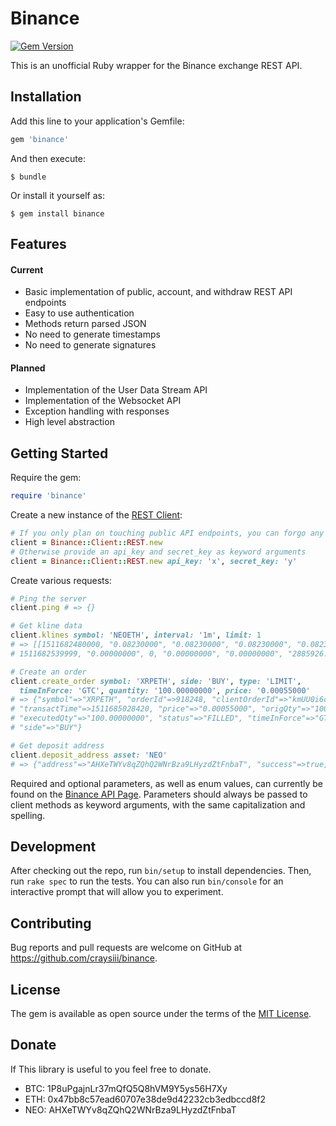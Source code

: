 # Binance

[![Gem Version](https://badge.fury.io/rb/binance.svg)](https://badge.fury.io/rb/binance) 

This is an unofficial Ruby wrapper for the Binance exchange REST API.

## Installation

Add this line to your application's Gemfile:

```ruby
gem 'binance'
```

And then execute:

    $ bundle

Or install it yourself as:

    $ gem install binance
    
## Features

#### Current

* Basic implementation of public, account, and withdraw REST API endpoints
* Easy to use authentication
* Methods return parsed JSON
* No need to generate timestamps
* No need to generate signatures

#### Planned

* Implementation of the User Data Stream API
* Implementation of the Websocket API
* Exception handling with responses
* High level abstraction

## Getting Started

Require the gem:

```ruby
require 'binance'
```

Create a new instance of the [REST Client](http://www.rubydoc.info/gems/binance):

```ruby
# If you only plan on touching public API endpoints, you can forgo any arguments
client = Binance::Client::REST.new
# Otherwise provide an api_key and secret_key as keyword arguments
client = Binance::Client::REST.new api_key: 'x', secret_key: 'y'
```

Create various requests:

```ruby
# Ping the server
client.ping # => {}

# Get kline data
client.klines symbol: 'NEOETH', interval: '1m', limit: 1
# => [[1511682480000, "0.08230000", "0.08230000", "0.08230000", "0.08230000", "0.00000000", 
# 1511682539999, "0.00000000", 0, "0.00000000", "0.00000000", "2885926.46000000"]]

# Create an order
client.create_order symbol: 'XRPETH', side: 'BUY', type: 'LIMIT', 
  timeInForce: 'GTC', quantity: '100.00000000', price: '0.00055000'
# => {"symbol"=>"XRPETH", "orderId"=>918248, "clientOrderId"=>"kmUU0i6cMWzq1NElE6ZTdu", 
# "transactTime"=>1511685028420, "price"=>"0.00055000", "origQty"=>"100.00000000", 
# "executedQty"=>"100.00000000", "status"=>"FILLED", "timeInForce"=>"GTC", "type"=>"LIMIT", 
# "side"=>"BUY"}

# Get deposit address
client.deposit_address asset: 'NEO'
# => {"address"=>"AHXeTWYv8qZQhQ2WNrBza9LHyzdZtFnbaT", "success"=>true, "addressTag"=>"", "asset"=>"NEO"}
```

Required and optional parameters, as well as enum values, can currently be found on the [Binance API Page](https://www.binance.com/restapipub.html). Parameters should always be passed to client methods as keyword arguments, with the same capitalization and spelling. 


## Development

After checking out the repo, run `bin/setup` to install dependencies. Then, run `rake spec` to run the tests. You can also run `bin/console` for an interactive prompt that will allow you to experiment.

## Contributing

Bug reports and pull requests are welcome on GitHub at https://github.com/craysiii/binance.

## License

The gem is available as open source under the terms of the [MIT License](http://opensource.org/licenses/MIT).

## Donate

If This library is useful to you feel free to donate.
* BTC: 1P8uPgajnLr37mQfQ5Q8hVM9Y5ys56H7Xy
* ETH: 0x47bb8c57ead60707e38de9d42232cb3edbccd8f2
* NEO: AHXeTWYv8qZQhQ2WNrBza9LHyzdZtFnbaT
